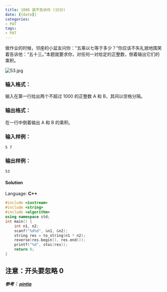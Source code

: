 ```yaml
---
title: 1086 就不告诉你 (15分)
date: {{date}}
categories:
- PAT
tags:
- PAT
---
```

做作业的时候，邻座的小盆友问你：“五乘以七等于多少？”你应该不失礼貌地围笑着告诉他：“五十三。”本题就要求你，对任何一对给定的正整数，倒着输出它们的乘积。

![53.jpg](https://images.ptausercontent.com/0c3a4497-27c3-45ea-9c8e-5a1ab2df48af.jpg)

### 输入格式：

输入在第一行给出两个不超过 1000 的正整数 A 和 B，其间以空格分隔。

### 输出格式：

在一行中倒着输出 A 和 B 的乘积。

### 输入样例：

    
    
    5 7
    

### 输出样例：

    
    
    53
    

#### Solution

Language: **C++**
```C++
#include <iostream>
#include <string>
#include <algorithm>
using namespace std;
int main() {
	int n1, n2;
    scanf("%d%d", &n1, &n2);
    string res = to_string(n1 * n2);
    reverse(res.begin(), res.end());
    printf("%d", stoi(res));
	return 0;
}
```

**注意：开头要忽略 0**
---
***参考：
[pintia](https://pintia.cn/problem-sets/994805260223102976/problems/1038429065476579328)***
